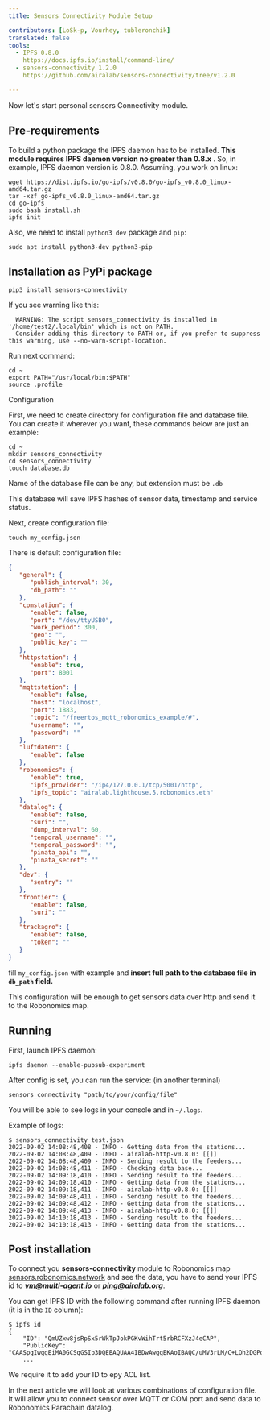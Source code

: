 ```yaml
---
title: Sensors Connectivity Module Setup

contributors: [LoSk-p, Vourhey, tubleronchik]
translated: false
tools:   
  - IPFS 0.8.0
    https://docs.ipfs.io/install/command-line/
  - sensors-connectivity 1.2.0
    https://github.com/airalab/sensors-connectivity/tree/v1.2.0

---
```


Now let's start personal sensors Connectivity module.

## Pre-requirements

To build a python package the IPFS daemon has to be installed. **This module requires IPFS daemon version no greater than 0.8.x** . 
So, in example, IPFS daemon version is 0.8.0. Assuming, you work on linux:

```
wget https://dist.ipfs.io/go-ipfs/v0.8.0/go-ipfs_v0.8.0_linux-amd64.tar.gz
tar -xzf go-ipfs_v0.8.0_linux-amd64.tar.gz
cd go-ipfs
sudo bash install.sh 
ipfs init
```
Also, we need to install `python3 dev` package and `pip`:

```shell
sudo apt install python3-dev python3-pip
```

## Installation as PyPi package

```
pip3 install sensors-connectivity
```

If you see warning like this:

```shell
  WARNING: The script sensors_connectivity is installed in '/home/test2/.local/bin' which is not on PATH.
  Consider adding this directory to PATH or, if you prefer to suppress this warning, use --no-warn-script-location.
```

Run next command:
```shell
cd ~
export PATH="/usr/local/bin:$PATH"
source .profile
```

<robo-wiki-title :type="2" anchor="json-configuration"> 
Configuration
</robo-wiki-title>

First, we need to create directory for configuration file and database file. You can create it wherever you want, these commands below are just an example:

```shell
cd ~
mkdir sensors_connectivity
cd sensors_connectivity
touch database.db
```

<robo-wiki-note type="okay"> Name of the database file can be any, but extension must be `.db`</robo-wiki-note>

This database will save IPFS hashes of sensor data, timestamp and service status.

Next, create configuration file:
```shell
touch my_config.json
```

There is default configuration file:

```json
{
   "general": {
      "publish_interval": 30,
      "db_path": ""
   },
   "comstation": {
      "enable": false,
      "port": "/dev/ttyUSB0",
      "work_period": 300,
      "geo": "",
      "public_key": ""
   },
   "httpstation": {
      "enable": true,
      "port": 8001
   },
   "mqttstation": {
      "enable": false,
      "host": "localhost",
      "port": 1883,
      "topic": "/freertos_mqtt_robonomics_example/#",
      "username": "",
      "password": ""
   },
   "luftdaten": {
      "enable": false
   },
   "robonomics": {
      "enable": true,
      "ipfs_provider": "/ip4/127.0.0.1/tcp/5001/http",
      "ipfs_topic": "airalab.lighthouse.5.robonomics.eth"
   },
   "datalog": {
      "enable": false,
      "suri": "",
      "dump_interval": 60,
      "temporal_username": "",
      "temporal_password": "",
      "pinata_api": "",
      "pinata_secret": ""
   },
   "dev": {
      "sentry": ""
   },
   "frontier": {
      "enable": false,
      "suri": ""
   },
   "trackagro": {
      "enable": false,
      "token": ""
   }
}
```

fill `my_config.json` with example and **insert full path to the database file in `db_path` field.** 

This configuration will be enough to get sensors data over http and send it to the Robonomics map.

## Running

First, launch IPFS daemon:

```
ipfs daemon --enable-pubsub-experiment
```
After config is set, you can run the service: (in another terminal)

```
sensors_connectivity "path/to/your/config/file"
```

You will be able to see logs in your console and in `~/.logs`.

Example of logs:
```shell
$ sensors_connectivity test.json 
2022-09-02 14:08:48,408 - INFO - Getting data from the stations...
2022-09-02 14:08:48,409 - INFO - airalab-http-v0.8.0: [[]]
2022-09-02 14:08:48,409 - INFO - Sending result to the feeders...
2022-09-02 14:08:48,411 - INFO - Checking data base...
2022-09-02 14:09:18,410 - INFO - Sending result to the feeders...
2022-09-02 14:09:18,410 - INFO - Getting data from the stations...
2022-09-02 14:09:18,411 - INFO - airalab-http-v0.8.0: [[]]
2022-09-02 14:09:48,411 - INFO - Sending result to the feeders...
2022-09-02 14:09:48,412 - INFO - Getting data from the stations...
2022-09-02 14:09:48,413 - INFO - airalab-http-v0.8.0: [[]]
2022-09-02 14:10:18,413 - INFO - Sending result to the feeders...
2022-09-02 14:10:18,413 - INFO - Getting data from the stations...

```

## Post installation

To connect you **sensors-connectivity** module to Robonomics map [sensors.robonomics.network](https://sensors.robonomics.network/) and see the data,
you have to send your IPFS id to ***vm@multi-agent.io*** or ***ping@airalab.org***. 

You can get IPFS ID with the following command after running IPFS daemon (it is in the `ID` column):

```console
$ ipfs id
{
	"ID": "QmUZxw8jsRpSx5rWkTpJokPGKvWihTrt5rbRCFXzJ4eCAP",
	"PublicKey": "CAASpgIwggEiMA0GCSqGSIb3DQEBAQUAA4IBDwAwggEKAoIBAQC/uMV3rLM/C+LOh2DGPo3chr+VM+vyYMKi...
    ...
```

We require it to add your ID to еру ACL list.

In the next article we will look at various combinations of configuration file. It will allow you to connect sensor
over MQTT or COM port and send data to Robonomics Parachain datalog.